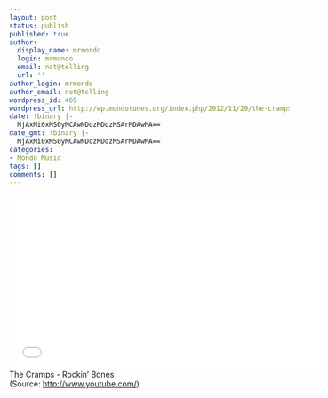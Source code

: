 ```yaml
---
layout: post
status: publish
published: true
author:
  display_name: mrmondo
  login: mrmondo
  email: not@telling
  url: ''
author_login: mrmondo
author_email: not@telling
wordpress_id: 469
wordpress_url: http://wp.mondotunes.org/index.php/2012/11/20/the-cramps-rockin-bones/
date: !binary |-
  MjAxMi0xMS0yMCAwNDozMDozMSArMDAwMA==
date_gmt: !binary |-
  MjAxMi0xMS0yMCAwNDozMDozMSArMDAwMA==
categories:
- Mondo Music
tags: []
comments: []
---
```

<iframe width="560" height="315" src="//www.youtube.com/embed/PfRmE5ui7sk" frameborder="0"> </iframe>
The Cramps - Rockin&#8217; Bones
<div class="attribution">(<span>Source:</span> <a href="http://www.youtube.com/">http://www.youtube.com/</a>)</div>
